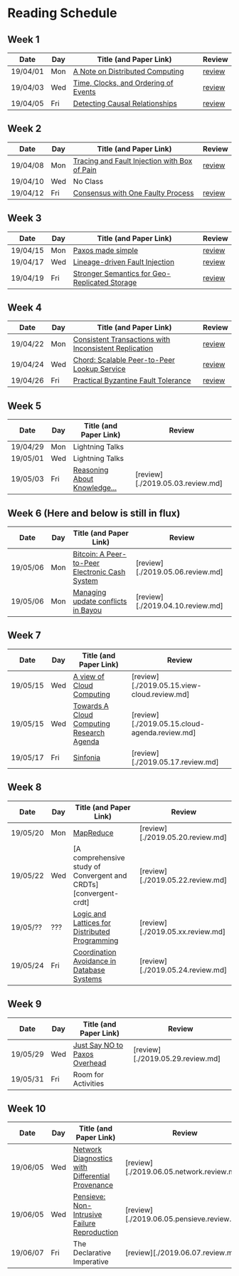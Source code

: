 # Reading Schedule

## Week 1

| Date     | Day | Title (and Paper Link)                                 | Review                           |
| -------- | --- | ------------------------------------------------------ | -------------------------------- |
| 19/04/01 | Mon | [A Note on Distributed Computing][note-distributed]    | [review](./2019.04.01.review.md) |
| 19/04/03 | Wed | [Time, Clocks, and Ordering of Events][lamport-clocks] | [review](./2019.04.03.review.md) |
| 19/04/05 | Fri | [Detecting Causal Relationships][detect-causal]        | [review](./2019.04.05.review.md) |


## Week 2

| Date     | Day | Title (and Paper Link)                                         | Review                           |
| -------- | --- | -------------------------------------------------------------- | -------------------------------- |
| 19/04/08 | Mon | [Tracing and Fault Injection with Box of Pain][box-of-pain]    | [review](./2019.04.08.review.md) |
| 19/04/10 | Wed | No Class                                                       |                                  |
| 19/04/12 | Fri | [Consensus with One Faulty Process][one-faulty-proc]           | [review](./2019.04.12.review.md) |

## Week 3

| Date     | Day | Title (and Paper Link)                                              | Review                           |
| -------- | --- | ------------------------------------------------------------------- | -------------------------------- |
| 19/04/15 | Mon | [Paxos made simple][paxos-simple]                                   | [review](./2019.04.15.review.md) |
| 19/04/17 | Wed | [Lineage-driven Fault Injection][ldfi]                              | [review](./2019.04.17.review.md) |
| 19/04/19 | Fri | [Stronger Semantics for Geo-Replicated Storage][geo-repl-semantics] | [review](./2019.04.19.review.md) |

## Week 4

| Date     | Day | Title (and Paper Link)                                         | Review                           |
| -------- | --- | -------------------------------------------------------------- | -------------------------------- |
| 19/04/22 | Mon | [Consistent Transactions with Inconsistent Replication][tapir] | [review](./2019.04.22.review.md) |
| 19/04/24 | Wed | [Chord: Scalable Peer-to-Peer Lookup Service][chord]           | [review](./2019.04.24.review.md) |
| 19/04/26 | Fri | [Practical Byzantine Fault Tolerance][byzantine-fault]         | [review](./2019.04.26.review.md) |

## Week 5

| Date     | Day | Title (and Paper Link)                              | Review                           |
| -------- | --- | --------------------------------------------------- | -------------------------------- |
| 19/04/29 | Mon | Lightning Talks                                     |                                  |
| 19/05/01 | Wed | Lightning Talks                                     |                                  |
| 19/05/03 | Fri | [Reasoning About Knowledge... ][knowledge-analysis] | [review][./2019.05.03.review.md] |

## Week 6 (Here and below is still in flux)

| Date     | Day | Title (and Paper Link)                                    | Review                           |
| -------- | --- | --------------------------------------------------------- | -------------------------------- |
| 19/05/06 | Mon | [Bitcoin: A Peer-to-Peer Electronic Cash System][bitcoin] | [review][./2019.05.06.review.md] |
| 19/05/06 | Mon | [Managing update conflicts in Bayou][bayou-conflicts]     | [review][./2019.04.10.review.md]   |

## Week 7

| Date     | Day | Title (and Paper Link)                                            | Review                                        |
| -------- | --- | ----------------------------------------------------------------- | --------------------------------------------- |
| 19/05/15 | Wed | [A view of Cloud Computing][view-of-cloud]                        | [review][./2019.05.15.view-cloud.review.md]   |
| 19/05/15 | Wed | [Towards A Cloud Computing Research Agenda][toward-cloud-agenda]  | [review][./2019.05.15.cloud-agenda.review.md] |
| 19/05/17 | Fri | [Sinfonia][sinfonia]                                              | [review][./2019.05.17.review.md]              |

## Week 8

| Date     | Day | Title (and Paper Link)                                               | Review                           |
| -------- | --- | -------------------------------------------------------------------- | -------------------------------- |
| 19/05/20 | Mon | [MapReduce][mapreduce]                                               | [review][./2019.05.20.review.md] |
| 19/05/22 | Wed | [A comprehensive study of Convergent and CRDTs][convergent-crdt]     | [review][./2019.05.22.review.md] |
| 19/05/?? | ??? | [Logic and Lattices for Distributed Programming][logic-and-lattices] | [review][./2019.05.xx.review.md] |
| 19/05/24 | Fri | [Coordination Avoidance in Database Systems][coord-avoid-dbms]       | [review][./2019.05.24.review.md] |

## Week 9

| Date     | Day | Title (and Paper Link)                             | Review                           |
| -------- | --- | -------------------------------------------------- | -------------------------------- |
| 19/05/29 | Wed | [Just Say NO to Paxos Overhead][no-paxos-overhead] | [review][./2019.05.29.review.md] |
| 19/05/31 | Fri | Room for Activities                                |                                  |

## Week 10

| Date     | Day | Title (and Paper Link)                                                  | Review                                    |
| -------- | --- | ----------------------------------------------------------------------- | ----------------------------------------- |
| 19/06/05 | Wed | [Network Diagnostics with Differential Provenance][net-diff-provenance] | [review][./2019.06.05.network.review.md]  |
| 19/06/05 | Wed | [Pensieve: Non-Intrusive Failure Reproduction][pensieve]                | [review][./2019.06.05.pensieve.review.md] |
| 19/06/07 | Fri | The Declarative Imperative                                              | [review][./2019.06.07.review.md]          |


<!-- Paper Links -->
[note-distributed]:     http://citeseerx.ist.psu.edu/viewdoc/summary?doi=10.1.1.41.7628
[lamport-clocks]:       http://amturing.acm.org/p558-lamport.pdf
[detect-causal]:        https://www.vs.inf.ethz.ch/publ/papers/holygrail.pdf
[dynamo]:               http://www.allthingsdistributed.com/files/amazon-dynamo-sosp2007.pdf
[bayou-conflicts]:      http://zoo.cs.yale.edu/classes/cs422/2013/bib/terry95managing.pdf
[chord]:                https://pdos.csail.mit.edu/papers/chord:sigcomm01/chord_sigcomm.pdf
[model-chord]:          http://www.sigcomm.org/sites/default/files/ccr/papers/2012/April/2185376-2185383.pdf
[one-faulty-proc]:      https://groups.csail.mit.edu/tds/papers/Lynch/jacm85.pdf
[knowledge-analysis]:   https://www.cs.cornell.edu/home/halpern/papers/UsingRAK.pdf
[paxos-simple]:         http://research.microsoft.com/en-us/um/people/lamport/pubs/paxos-simple.pdf
[statemachine-repl]:    https://www.cs.cornell.edu/fbs/publications/SMSurvey.pdf
[understand-consensus]: https://ramcloud.stanford.edu/wiki/download/attachments/11370504/raft.pdf
[ldfi]:                 https://people.eecs.berkeley.edu/~palvaro/molly.pdf
[detect-config-errors]: https://www.usenix.org/system/files/conference/osdi16/osdi16-xu.pdf
[geo-repl-semantics]:   http://sns.cs.princeton.edu/docs/eiger-nsdi13.pdf
[tapir]:                https://syslab.cs.washington.edu/papers/tapir-tr14.pdf
[byzantine-fault]:      http://pmg.csail.mit.edu/papers/osdi99.pdf
[bitcoin]:              https://bitcoin.org/bitcoin.pdf
[view-of-cloud]:        https://www2.eecs.berkeley.edu/Pubs/TechRpts/2009/EECS-2009-28.pdf
[toward-cloud-agenda]:  https://www.cs.purdue.edu/homes/bb/cs590/handouts/Cornell.pdf
[sinfonia]:             http://www.sosp2007.org/papers/sosp064-aguilera.pdf
[mapreduce]:            http://static.googleusercontent.com/media/research.google.com/en//archive/mapreduce-osdi04.pdf
[convergent-cdrt]:      http://hal.upmc.fr/inria-00555588/document
[logic-and-lattices]:   http://db.cs.berkeley.edu/papers/UCB-lattice-tr.pdf
[coord-avoid-dbms]:     http://www.vldb.org/pvldb/vol8/p185-bailis.pdf
[no-paxos-overhead]:    https://www.usenix.org/system/files/conference/osdi16/osdi16-li.pdf
[net-diff-provenance]:  http://www.cis.upenn.edu/~angchen/papers/sigcomm-2016.pdf
[pensieve]:             http://www.eecg.toronto.edu/~yuan/papers/pensieve-sosp17.pdf
[box-of-pain]:          https://arxiv.org/pdf/1903.12226.pdf

<!-- Orphaned Papers -->
<!--
| 19/04/12 | Fri | [Lightweight Modeling to Understand Chord][model-chord] | [review][./2019.04.12.lightweight-chord.review.md] |
| 19/04/08 | Mon | [Dynamo: Amazon's Available Key-Value Store][dynamo]    | [review][./2019.04.08.review.md]                   |
| 19/04/26 | Fri | [Early Detection of Configuration Errors][detect-config-errors] | [review][./2019.04.26.review.md]              |
| 19/04/22 | Mon | [State machine replication][statemachine-repl]                  | [review][./2019.04.22.statemachine.review.md] |
| 19/04/22 | Mon | [Understandable Consensus Algorithm][understand-consensus]      | [review][./2019.04.22.consensus.review.md]    |
-->
